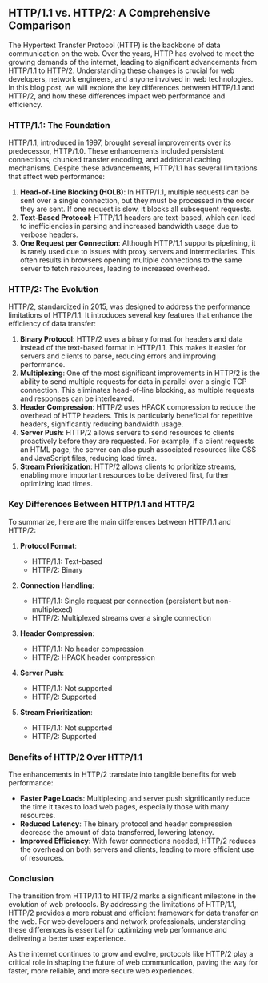 ## HTTP/1.1 vs. HTTP/2: A Comprehensive Comparison

The Hypertext Transfer Protocol (HTTP) is the backbone of data communication on the web. Over the years, HTTP has evolved to meet the growing demands of the internet, leading to significant advancements from HTTP/1.1 to HTTP/2. Understanding these changes is crucial for web developers, network engineers, and anyone involved in web technologies. In this blog post, we will explore the key differences between HTTP/1.1 and HTTP/2, and how these differences impact web performance and efficiency.

### HTTP/1.1: The Foundation

HTTP/1.1, introduced in 1997, brought several improvements over its predecessor, HTTP/1.0. These enhancements included persistent connections, chunked transfer encoding, and additional caching mechanisms. Despite these advancements, HTTP/1.1 has several limitations that affect web performance:

1. **Head-of-Line Blocking (HOLB)**: In HTTP/1.1, multiple requests can be sent over a single connection, but they must be processed in the order they are sent. If one request is slow, it blocks all subsequent requests.
2. **Text-Based Protocol**: HTTP/1.1 headers are text-based, which can lead to inefficiencies in parsing and increased bandwidth usage due to verbose headers.
3. **One Request per Connection**: Although HTTP/1.1 supports pipelining, it is rarely used due to issues with proxy servers and intermediaries. This often results in browsers opening multiple connections to the same server to fetch resources, leading to increased overhead.

### HTTP/2: The Evolution

HTTP/2, standardized in 2015, was designed to address the performance limitations of HTTP/1.1. It introduces several key features that enhance the efficiency of data transfer:

1. **Binary Protocol**: HTTP/2 uses a binary format for headers and data instead of the text-based format in HTTP/1.1. This makes it easier for servers and clients to parse, reducing errors and improving performance.
2. **Multiplexing**: One of the most significant improvements in HTTP/2 is the ability to send multiple requests for data in parallel over a single TCP connection. This eliminates head-of-line blocking, as multiple requests and responses can be interleaved.
3. **Header Compression**: HTTP/2 uses HPACK compression to reduce the overhead of HTTP headers. This is particularly beneficial for repetitive headers, significantly reducing bandwidth usage.
4. **Server Push**: HTTP/2 allows servers to send resources to clients proactively before they are requested. For example, if a client requests an HTML page, the server can also push associated resources like CSS and JavaScript files, reducing load times.
5. **Stream Prioritization**: HTTP/2 allows clients to prioritize streams, enabling more important resources to be delivered first, further optimizing load times.

### Key Differences Between HTTP/1.1 and HTTP/2

To summarize, here are the main differences between HTTP/1.1 and HTTP/2:

1. **Protocol Format**:
   - HTTP/1.1: Text-based
   - HTTP/2: Binary

2. **Connection Handling**:
   - HTTP/1.1: Single request per connection (persistent but non-multiplexed)
   - HTTP/2: Multiplexed streams over a single connection

3. **Header Compression**:
   - HTTP/1.1: No header compression
   - HTTP/2: HPACK header compression

4. **Server Push**:
   - HTTP/1.1: Not supported
   - HTTP/2: Supported

5. **Stream Prioritization**:
   - HTTP/1.1: Not supported
   - HTTP/2: Supported

### Benefits of HTTP/2 Over HTTP/1.1

The enhancements in HTTP/2 translate into tangible benefits for web performance:

- **Faster Page Loads**: Multiplexing and server push significantly reduce the time it takes to load web pages, especially those with many resources.
- **Reduced Latency**: The binary protocol and header compression decrease the amount of data transferred, lowering latency.
- **Improved Efficiency**: With fewer connections needed, HTTP/2 reduces the overhead on both servers and clients, leading to more efficient use of resources.

### Conclusion

The transition from HTTP/1.1 to HTTP/2 marks a significant milestone in the evolution of web protocols. By addressing the limitations of HTTP/1.1, HTTP/2 provides a more robust and efficient framework for data transfer on the web. For web developers and network professionals, understanding these differences is essential for optimizing web performance and delivering a better user experience.

As the internet continues to grow and evolve, protocols like HTTP/2 play a critical role in shaping the future of web communication, paving the way for faster, more reliable, and more secure web experiences.


